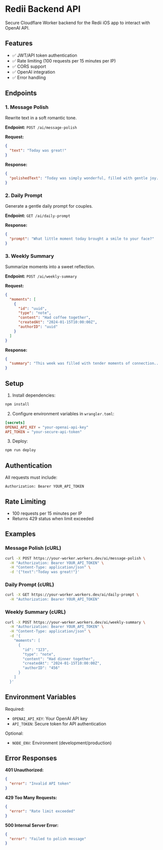# Redii Backend API

Secure Cloudflare Worker backend for the Redii iOS app to interact with OpenAI API.

## Features

- ✅ JWT/API token authentication
- ✅ Rate limiting (100 requests per 15 minutes per IP)
- ✅ CORS support
- ✅ OpenAI integration
- ✅ Error handling

## Endpoints

### 1. Message Polish
Rewrite text in a soft romantic tone.

**Endpoint:** `POST /ai/message-polish`

**Request:**
```json
{
  "text": "Today was great!"
}
```

**Response:**
```json
{
  "polishedText": "Today was simply wonderful, filled with gentle joy..."
}
```

### 2. Daily Prompt
Generate a gentle daily prompt for couples.

**Endpoint:** `GET /ai/daily-prompt`

**Response:**
```json
{
  "prompt": "What little moment today brought a smile to your face?"
}
```

### 3. Weekly Summary
Summarize moments into a sweet reflection.

**Endpoint:** `POST /ai/weekly-summary`

**Request:**
```json
{
  "moments": [
    {
      "id": "uuid",
      "type": "note",
      "content": "Had coffee together",
      "createdAt": "2024-01-15T10:00:00Z",
      "authorID": "uuid"
    }
  ]
}
```

**Response:**
```json
{
  "summary": "This week was filled with tender moments of connection..."
}
```

## Setup

1. Install dependencies:
```bash
npm install
```

2. Configure environment variables in `wrangler.toml`:
```toml
[secrets]
OPENAI_API_KEY = "your-openai-api-key"
API_TOKEN = "your-secure-api-token"
```

3. Deploy:
```bash
npm run deploy
```

## Authentication

All requests must include:
```
Authorization: Bearer YOUR_API_TOKEN
```

## Rate Limiting

- 100 requests per 15 minutes per IP
- Returns 429 status when limit exceeded

## Examples

### Message Polish (cURL)
```bash
curl -X POST https://your-worker.workers.dev/ai/message-polish \
  -H "Authorization: Bearer YOUR_API_TOKEN" \
  -H "Content-Type: application/json" \
  -d '{"text":"Today was great!"}'
```

### Daily Prompt (cURL)
```bash
curl -X GET https://your-worker.workers.dev/ai/daily-prompt \
  -H "Authorization: Bearer YOUR_API_TOKEN"
```

### Weekly Summary (cURL)
```bash
curl -X POST https://your-worker.workers.dev/ai/weekly-summary \
  -H "Authorization: Bearer YOUR_API_TOKEN" \
  -H "Content-Type: application/json" \
  -d '{
    "moments": [
      {
        "id": "123",
        "type": "note",
        "content": "Had dinner together",
        "createdAt": "2024-01-15T10:00:00Z",
        "authorID": "456"
      }
    ]
  }'
```

## Environment Variables

Required:
- `OPENAI_API_KEY`: Your OpenAI API key
- `API_TOKEN`: Secure token for API authentication

Optional:
- `NODE_ENV`: Environment (development/production)

## Error Responses

**401 Unauthorized:**
```json
{
  "error": "Invalid API token"
}
```

**429 Too Many Requests:**
```json
{
  "error": "Rate limit exceeded"
}
```

**500 Internal Server Error:**
```json
{
  "error": "Failed to polish message"
}
```

